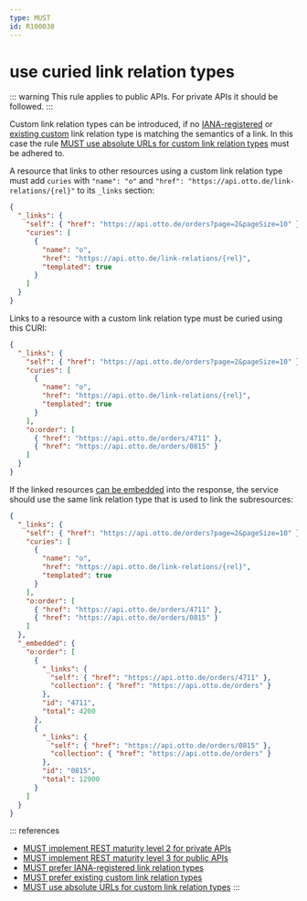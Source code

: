 ```yaml
---
type: MUST
id: R100038
---
```


# use curied link relation types

::: warning
This rule applies to public APIs. For private APIs it should be followed.
  :::

Custom link relation types can be introduced, if no [IANA-registered](./guidelines/020_guidelines/040_hypermedia/3020_must-prefer-iana-registered-link-relation-types.md) or [existing custom](./guidelines/020_guidelines/040_hypermedia/3010_must-prefer-existing-custom-link-relation-types.md) link relation type is matching the semantics of a link.
In this case the rule [MUST use absolute URLs for custom link relation types](./guidelines/020_guidelines/040_hypermedia/3030_must-use-absolute-urls-for-custom-link-relation-types.md) must be adhered to.

A resource that links to other resources using a custom link relation type must add `curies` with `"name": "o"` and `"href": "https://api.otto.de/link-relations/{rel}"` to its `_links` section:

```json
{
  "_links": {
    "self": { "href": "https://api.otto.de/orders?page=2&pageSize=10" },
    "curies": [
      {
        "name": "o",
        "href": "https://api.otto.de/link-relations/{rel}",
        "templated": true
      }
    ]
  }
}
```

Links to a resource with a custom link relation type must be curied using this CURI:

```json
{
  "_links": {
    "self": { "href": "https://api.otto.de/orders?page=2&pageSize=10" },
    "curies": [
      {
        "name": "o",
        "href": "https://api.otto.de/link-relations/{rel}",
        "templated": true
      }
    ],
    "o:order": [
      { "href": "https://api.otto.de/orders/4711" },
      { "href": "https://api.otto.de/orders/0815" }
    ]
  }
}
```

If the linked resources [can be embedded](./guidelines/020_guidelines/060_resources/1010_should-embed-subresources.md) into the response, the service should use the same link relation type that is used to link the subresources:

```json
{
  "_links": {
    "self": { "href": "https://api.otto.de/orders?page=2&pageSize=10" },
    "curies": [
      {
        "name": "o",
        "href": "https://api.otto.de/link-relations/{rel}",
        "templated": true
      }
    ],
    "o:order": [
      { "href": "https://api.otto.de/orders/4711" },
      { "href": "https://api.otto.de/orders/0815" }
    ]
  },
  "_embedded": {
    "o:order": [
      {
        "_links": {
          "self": { "href": "https://api.otto.de/orders/4711" },
          "collection": { "href": "https://api.otto.de/orders" }
        },
        "id": "4711",
        "total": 4200
      },
      {
        "_links": {
          "self": { "href": "https://api.otto.de/orders/0815" },
          "collection": { "href": "https://api.otto.de/orders" }
        },
        "id": "0815",
        "total": 12900
      }
    ]
  }
}
```

::: references

- [MUST implement REST maturity level 2 for private APIs](./guidelines/020_guidelines/040_hypermedia/1010_must-implement-rest-maturity-level-2-for-private-apis.md)
- [MUST implement REST maturity level 3 for public APIs](./guidelines/020_guidelines/040_hypermedia/1020_must-implement-rest-maturity-level-3-for-public-apis.md)
- [MUST prefer IANA-registered link relation types](./guidelines/020_guidelines/040_hypermedia/3020_must-prefer-iana-registered-link-relation-types.md)
- [MUST prefer existing custom link relation types](./guidelines/020_guidelines/040_hypermedia/3010_must-prefer-existing-custom-link-relation-types.md)
- [MUST use absolute URLs for custom link relation types](./guidelines/020_guidelines/040_hypermedia/3030_must-use-absolute-urls-for-custom-link-relation-types.md)
  :::
